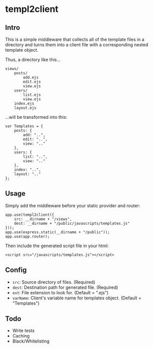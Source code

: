 templ2client
============

Intro
-----

This is a simple middleware that collects all of the template files in a directory and turns them into a client file with a corresponding nested template object.

Thus, a directory like this...

	views/
		posts/
			add.ejs
			edit.ejs
			view.ejs
		users/
			list.ejs
			view.ejs
		index.ejs
		layout.ejs

...will be transformed into this:

	var Templates = {
		posts: {
			add: "..",
			edit: "..",
			view: ".."
		},
		users: {
			list: "..",
			view: ".."
		},
		index: "..",
		layout: ".."
	};

Usage
-----

Simply add the middleware before your static provider and router:

	app.use(templ2client({
		src: __dirname + "/views",
		dest: __dirname + "/public/javascripts/templates.js"
	}));
	app.use(express.static(__dirname + "/public"));
	app.use(app.router);

Then include the generated script file in your html:

	<script src="/javascripts/templates.js"></script>

Config
------

* `src`: Source directory of files. (Required)
* `dest`: Destination path for generated file. (Required)
* `ext`: File extension to look for. (Default = ".ejs")
* `varName`: Client's variable name for templates object. (Default = "Templates")

Todo
----

* Write tests
* Caching
* Black/Whitelisting